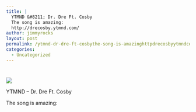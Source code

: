 ```yaml
---
title: |
  YTMND &#8211; Dr. Dre Ft. Cosby
  The song is amazing:
  http://drecosby.ytmnd.com/
author: jimmyrocks
layout: post
permalink: /ytmnd-dr-dre-ft-cosbythe-song-is-amazinghttpdrecosbyytmndcom/
categories:
  - Uncategorized
---
```

# 

![][1]

 [1]: http://media.tumblr.com/RkNsJZueFhg3dapabhpxoexao1_500.jpg

YTMND – Dr. Dre Ft. Cosby

The song is amazing:

